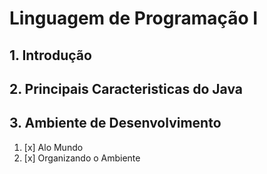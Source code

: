 # Linguagem de Programação I

## 1. Introdução

## 2. Principais Caracteristicas do Java

## 3. Ambiente de Desenvolvimento

1. [x] Alo Mundo
2. [x] Organizando o Ambiente